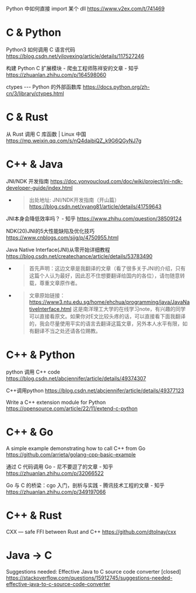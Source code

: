 
Python 中如何直接 import 某个 dll https://www.v2ex.com/t/741469

# C & Python

Python3 如何调用 C 语言代码 https://blog.csdn.net/yilovexing/article/details/117527246

构建 Python C 扩展模块 - 爬虫工程师陈祥安的文章 - 知乎 https://zhuanlan.zhihu.com/p/164598060

ctypes --- Python 的外部函数库 https://docs.python.org/zh-cn/3/library/ctypes.html

# C & Rust

从 Rust 调用 C 库函数 | Linux 中国 https://mp.weixin.qq.com/s/nQ4daibiQZ_k9G6QGyNJ7g

# C++ & Java

JNI/NDK 开发指南 https://doc.yonyoucloud.com/doc/wiki/project/jni-ndk-developer-guide/index.html
- > 出处地址: JNI/NDK开发指南（开山篇） https://blog.csdn.net/xyang81/article/details/41759643

JNI本身会降低效率吗？ - 知乎 https://www.zhihu.com/question/38509124

NDK(20)JNI的5大性能缺陷及优化技巧 https://www.cnblogs.com/sjjg/p/4750955.html

Java Native Interface(JNI)从零开始详细教程 https://blog.csdn.net/createchance/article/details/53783490
- > 首先声明：这边文章是我翻译的文章（看了很多关于JNI的介绍，只有这篇个人认为最好，因此忍不住想要翻译给国内的各位），请勿随意转载，尊重文章原作者。
- > 文章原始链接： https://www3.ntu.edu.sg/home/ehchua/programming/java/JavaNativeInterface.html 这是南洋理工大学的在线学习note，有兴趣的同学可以直接看原文。如果你对E文比较头疼的话，可以直接看下面我翻译的，我会尽量使用平实的语言去翻译这篇文章，另外本人水平有限，如有翻译不当之处还请各位赐教。

# C++ & Python

python 调用 C++ code https://blog.csdn.net/abcjennifer/article/details/49374307

C++调用python https://blog.csdn.net/abcjennifer/article/details/49377123

Write a C++ extension module for Python https://opensource.com/article/22/11/extend-c-python

# C++ & Go

A simple example demonstrating how to call C++ from Go https://github.com/arrieta/golang-cpp-basic-example

通过 C 代码调用 Go - 尼不要逗了的文章 - 知乎 https://zhuanlan.zhihu.com/p/32066522

Go 与 C 的桥梁：cgo 入门，剖析与实践 - 腾讯技术工程的文章 - 知乎 https://zhuanlan.zhihu.com/p/349197066

# C++ & Rust

CXX — safe FFI between Rust and C++ https://github.com/dtolnay/cxx

# Java -> C

Suggestions needed: Effective Java to C source code converter [closed] https://stackoverflow.com/questions/15912745/suggestions-needed-effective-java-to-c-source-code-converter
